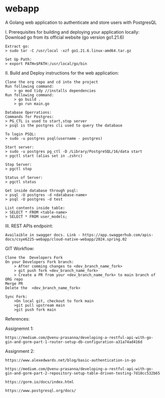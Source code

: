 # webapp
A Golang web application to authenticate and store users with PostgresQL

I.  Prerequisites for building and deploying your application locally:
    Download go from its official website (go version go1.21.6)
    
    Extract go:
    > sudo tar -C /usr/local -xzf go1.21.6.linux-amd64.tar.gz

    Set Up Path:
    > export PATH=$PATH:/usr/local/go/bin

II. Build and Deploy instructions for the web application:
    
    Clone the org repo and cd into the project
    Run following command:
        > go mod tidy //installs dependencies
    Run following command:
        > go build .
        > go run main.go

    Database Operrations:
    Commands for Postgres:
    > PG_CTL is used to start,stop server
    > psql is the postgres cli used to query the database

    To login PSQL:
    > sudo -u postgres psql(username - postgres)

    Start server:
    > sudo -u postgres pg_ctl -D /Library/PostgreSQL/16/data start
    > pgctl start (alias set in .zshrc)

    Stop Server:
    > pgctl stop

    Status of Server:
    > pgctl status

    Get inside database through psql:
    > psql -U postgres -d <database-name>
    > psql -U postgres -d test

    List contents inside table:
    > SELECT * FROM <table-name>
    > SELECT * FROM user_models;

III. REST APIs endpoint:
    
    Availaible in swagger docs. Link - https://app.swaggerhub.com/apis-docs/csye6225-webapp/cloud-native-webapp/2024.spring.02


GIT Workflow:

    Clone the  Developers Fork
    On your Developers Fork branch:
        > After comming changes to <dev_branch_name_fork>
        > git push fork <dev_branch_name_fork>
        > Create a PR from your <dev_branch_name_fork> to main branch of ORG repo
    Merge PR
    Delete the  <dev_branch_name_fork>
    
    Sync Fork:
        >On local git, checkout to fork main
        >git pull upstream main
        >git push fork main

References:

Assignemnt 1:
    
    https://medium.com/@venu-prasanna/developing-a-restful-api-with-go-gin-and-gorm-part-1-router-setup-db-configuration-a31a74ad416d

Assignment 2:

    https://www.alexedwards.net/blog/basic-authentication-in-go

    https://medium.com/@venu-prasanna/developing-a-restful-api-with-go-gin-and-gorm-part-2-repository-setup-table-driven-testing-7d18cc532b65

    https://gorm.io/docs/index.html

    https://www.postgresql.org/docs/
